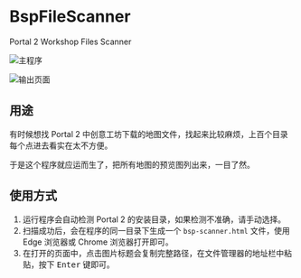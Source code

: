 # BspFileScanner
Portal 2 Workshop Files Scanner

![主程序](https://pansong291.github.io/Pictures/github/pansong291/BspFileScanner/PixPin_2025-07-04_10-05-17.png)

![输出页面](https://pansong291.github.io/Pictures/github/pansong291/BspFileScanner/15b543cb9b10d07914a9d8233079b4c1_origin.png)

## 用途
有时候想找 Portal 2 中创意工坊下载的地图文件，找起来比较麻烦，上百个目录每个点进去看实在太不方便。

于是这个程序就应运而生了，把所有地图的预览图列出来，一目了然。

## 使用方式
1. 运行程序会自动检测 Portal 2 的安装目录，如果检测不准确，请手动选择。
2. 扫描成功后，会在程序的同一目录下生成一个 `bsp-scanner.html` 文件，使用 Edge 浏览器或 Chrome 浏览器打开即可。
3. 在打开的页面中，点击图片标题会复制完整路径，在文件管理器的地址栏中粘贴，按下 <kbd>Enter</kbd> 键即可。
